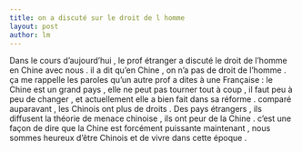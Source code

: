 ```yaml
---
title: on a discuté sur le droit de l homme  
layout: post
author: lm
---
```

<p>Dans le cours d’aujourd’hui , le prof étranger a discuté le droit de l’homme en Chine avec nous . il a dit qu’en Chine , on n’a pas de droit de l’homme . ça me rappelle les paroles qu’un autre prof a dites à une Française : le Chine est un grand pays , elle ne peut pas tourner tout à coup , il faut peu à peu de changer , et actuellement elle a bien fait dans sa réforme . comparé auparavant , les Chinois ont plus de droits . Des pays étrangers , ils diffusent la théorie de menace chinoise , ils ont peur de la Chine . c’est une façon de dire que la Chine est forcément puissante maintenant , nous sommes heureux d’être Chinois et de vivre dans cette époque . </p>
